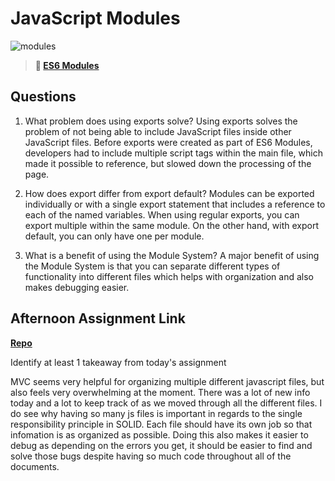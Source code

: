 # JavaScript Modules

![modules](https://bcw.blob.core.windows.net/public/img/1015719031845190)

> **📖 [ES6 Modules](https://codeworksacademy.com/fs-student-guide/resources/wk3/01-Modules)**

## Questions

1. What problem does using exports solve?
Using exports solves the problem of not being able to include JavaScript files inside other JavaScript files. Before exports were created as part of ES6 Modules, developers had to include multiple script tags within the main file, which made it possible to reference, but slowed down the processing of the page. 

2. How does export differ from export default?
Modules can be exported individually or with a single export statement that includes a reference to each of the named variables. When using regular exports, you can export multiple within the same module. On the other hand, with export default, you can only have one per module. 

3. What is a benefit of using the Module System?
A major benefit of using the Module System is that you can separate different types of functionality into different files which helps with organization and also makes debugging easier. 

## Afternoon Assignment Link

**[Repo](https://github.com/JordanlDiaz/<ASSIGNMENT_REPO>)**

Identify at least 1 takeaway from today's assignment

MVC seems very helpful for organizing multiple different javascript files, but also feels very overwhelming at the moment. There was a lot of new info today and a lot to keep track of as we moved through all the different files. I do see why having so many js files is important in regards to the single responsibility principle in SOLID. Each file should have its own job so that infomation is as organized as possible. Doing this also makes it easier to debug as depending on the errors you get, it should be easier to find and solve those bugs despite having so much code throughout all of the documents. 
